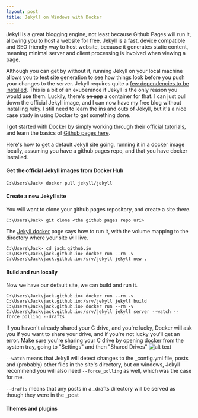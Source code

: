 ```yaml
---
layout: post
title: Jekyll on Windows with Docker
---
```


Jekyll is a great blogging engine, not least because Github Pages will run it, allowing you to host a website for free. Jekyll is a fast, device compatible and SEO friendly way to host website, because it generates static content, meaning minimal server and client processing is involved when viewing a page.

Although you can get by without it, running Jekyll on your local machine allows you to test site generation to see how things look before you push your changes to the server. Jekyll requires quite a [few dependencies to be installed][1]. This is a bit of an exuberance if Jekyll is the only reason you would use them. Luckily, there's ~~an app~~ a container for that. I can just pull down the official Jekyll image, and I can now have my free blog without installing ruby. I still need to learn the ins and outs of Jekyll, but it's a nice case study in using Docker to get something done. 

I got started with Docker by simply working through their [official tutorials](https://docs.docker.com/), and learn the basics of [Github pages here](https://pages.github.com/).

Here's how to get a default Jekyll site going, running it in a docker image locally, assuming you have a github pages repo, and that you have docker installed. 
#### Get the official Jekyll images from Docker Hub  
~~~
C:\Users\Jack> docker pull jekyll/jekyll
~~~

#### Create a new Jekyll site
You will want to clone your github pages repository, and create a site there. 

~~~
C:\Users\Jack> git clone <the github pages repo uri>
~~~

The [Jekyll docker](https://github.com/jekyll/docker) page says how to run it, with the volume mapping to the directory where your site will live. 

~~~
C:\Users\Jack> cd jack.github.io
C:\Users\Jack\jack.github.io> docker run --rm -v  C:\Users\Jack\jack.github.io:/srv/jekyll jekyll new .
~~~

#### Build and run locally
Now we have our default site, we can build and run it. 
~~~
C:\Users\Jack\jack.github.io> docker run --rm -v  C:\Users\Jack\jack.github.io:/srv/jekyll jekyll build
C:\Users\Jack\jack.github.io> docker run --rm -v  C:\Users\Jack\jack.github.io:/srv/jekyll jekyll server --watch --force_polling --drafts
~~~

If you haven't already shared your C drive, and you're  lucky, Docker will ask you if you want to share your drive, and if you're not lucky you'll get an error. Make sure you're sharing your C drive by opening docker from the system tray, going to "Settings" and then "Shared Drives" 
![alt text][ss]

`--watch` means that Jekyll will detect changes to the _config.yml file, posts and (probably) other files in the site's directory, but on windows, Jekyll recommend you will also need `--force_polling` as well, which was the case for me. 

`--drafts` means that any posts in a _drafts directory will be served as though they were in the _post

[ss]: {{site.url}}{{site.baseUrl}}/images/docker-shared-drives.PNG "Docker shared Drive"

[1]: https://jekyllrb.com/docs/quickstart/

#### Themes and plugins